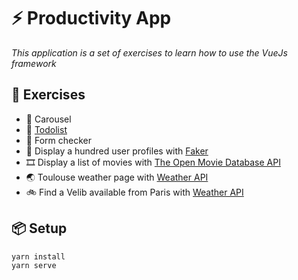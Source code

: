 # ⚡️ Productivity App
_This application is a set of exercises to learn how to use the VueJs framework_


## 🚀 Exercises

- 📸 Carousel
- 📜 [Todolist](https://todomvc.com/examples/vue/)
- 📝 Form checker
- 👤 Display a hundred user profiles with [Faker](https://fakerjs.dev/)
- 🎞️ Display a list of movies with [The Open Movie Database API](https://www.omdbapi.com/)
- 🌏 Toulouse weather page with [Weather API](https://www.weatherbit.io/api)
- 🚲 Find a Velib available from Paris with [Weather API](https://opendata.paris.fr/explore/dataset/velib-disponibilite-en-temps-reel/api/?rows=100&disjunctive.name&disjunctive.is_installed&disjunctive.is_renting&disjunctive.is_returning&disjunctive.nom_arrondissement_communes)

## 📦 Setup

```bash
yarn install
yarn serve
```